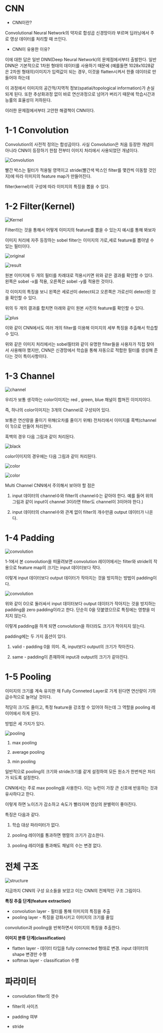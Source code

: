 # CNN

- CNN이란? 

Convolutional Neural Network의 약자로 합성곱 신경망이라 부르며 딥러닝에서 주로 영상 데이터를 처리할 때 쓰인다.

- CNN이 유용한 이유? 

 이에 대한 답은 일반 DNN(Deep Neural Network)의 문제점에서부터 출발한다. 일반 DNN은 기본적으로 1차원 형태의 데이터를 사용하기 때문에 (예를들면 1028x1028같은 2차원 형태의)이미지가 입력값이 되는 경우, 이것을 flatten시켜서 한줄 데이터로 만들어야 하는데 
 
 이 과정에서 이미지의 공간적/지역적 정보(spatial/topological information)가 손실되게 된다. 또한 추상화과정 없이 바로 연산과정으로 넘어가 버리기 때문에 학습시간과 능률의 효율성이 저하된다.

 이러한 문제점에서부터 고안한 해결책이 CNN이다.
 
 # 1-1 Convolution
 
 Convolution의 사전적 정의는 합성곱이다. 사실 Convolution은 처음 등장한 개념이 아니라 CNN이 등장하기 한참 전부터 이미지 처리에서 사용되었던 개념이다.
 
 ![Convolution](/images/15.PNG)

빨간 박스는 필터가 적용될 영역이고 stride(빨간색 박스인 filter를 몇칸씩 이동할 것인지)에 따라 이미지의 feature map가 만들어진다. 

filter(kernel)의 구성에 따라 이미지의 특징을 뽑을 수 있다.

# 1-2 Filter(Kernel)

 ![Kernel](/images/2.PNG) 
 
 Filter라는 것을 통해서 어떻게 이미지의 feature를 뽑을 수 있는지 예시를 통해 봐보자
 
 이미지 처리에 자주 등장하는 sobel filter는 이미지의 가로,세로 feature를 뽑아낼 수 있는 필터이다.
 
  ![original](/images/3.PNG)
 
  ![result](/images/4..PNG)
  
  원본 이미지에 두 개의 필터를 차례대로 적용시키면 위와 같은 결과를 확인할 수 있다. 왼쪽은 sobel -x를 적용, 오른쪽은 sobel -y를 적용한 것이다.
  
  각 이미지의 특징을 보니 왼쪽은 세로선이 detect되고 오른쪽은 가로선이 detect된 것을 확인할 수 있다.
  
  위의 두 개의 결과를 합치면 아래와 같이 원본 사진의 feature를 확인할 수 있다.
  
  ![plus](/images/5.PNG)
  
  이와 같이 CNN에서도 여러 개의 filter를 이용해 이미지의 세부 특징을 추출해서 학습할 수 있다.
  
  위와 같은 이미지 처리에서는 sobel필터와 같이 유명한 filter들을 사용자가 직접 찾아서 사용해야 했지만, CNN은 신경망에서 학습을 통해 자동으로 적합한 필터를 생성해 준다는 것이 특이사항이다.
  
  # 1-3 Channel
  
  ![channel](/images/6.PNG)
  
  우리가 보통 생각하는 color이미지는 red , green, blue 채널이 합쳐진 이미지이다.
  
  즉, 하나의 color이미지는 3개의 Channel로 구성되어 있다.
  
  보통은 연산량을 줄이기 위해(오차를 줄이기 위해) 전처리에서 이미지를 흑백(channel이 1)으로 만들어 처리한다.
  
  흑백의 경우 다음 그림과 같이 처리된다.
  
   ![black](/images/7.PNG)
   
   color이미지의 경우에는 다음 그림과 같이 처리된다.
   
   ![color](/images/8.PNG)
   
   ![color](/images/14.PNG)
   
   Multi Channel CNN에서 주의해서 보아야 할 점은 
   
   1. input 데이터의 channel수와 filter의 channel수는 같아야 한다. 예를 들어 위의 그림과 같이 input이 channel 3이라면 filter도 channel이 3이어야 한다.)
   
   2. input 데이터의 channel수와 관계 없이 filter의 개수만큼 output 데이터가 나온다.
   
   # 1-4 Padding
   
   ![convolution](/images/9.PNG)
   
   1-1에서 본 convolution을 떠올려보면 convolution 레이어에서는 filter와 stride의 작용으로 feature map의 크기는 input 데이터보다 작다.
   
   이렇게 input 데이터보다 output 데이터가 작아지는 것을 방지하는 방법이 padding이다.
   
   ![convolution](/images/10.PNG)
   
   위와 같이 0으로 둘러싸서 input 데이터보다 output 데이터가 작아지는 것을 방지하는 padding을 zero padding이라고 한다. 단순히 0을 덧붙였으므로 특징에는 영향을 미치지 않는다.
   
   이렇게 padding을 하게 되면 convolution을 하더라도 크기가 작아지지 않는다.
   
   padding에는 두 가지 옵션이 있다.
   
   1. valid - padding 0을 의미. 즉, input보다 output의 크기가 작아진다.
   
   2. same - padding이 존재하여 input과 output의 크기가 같아진다.
   
   # 1-5 Pooling
   
   이미지의 크기를 계속 유지한 채 Fully Conneted Layer로 가게 된다면 연산량이 기하급수적으로 늘어날 것이다.
   
   적당히 크기도 줄이고, 특정 feature을 강조할 수 있어야 하는데 그 역할을 pooling 레이어에서 하게 된다.
   
   방법은 세 가지가 있다.
   
   ![pooling](/images/11.PNG)
   
   1. max pooling
   
   2. average pooling
   
   3. min pooling
   
   일반적으로 pooling의 크기와 stride크기를 같게 설정하여 모든 원소가 한번씩은 처리가 되도록 설정한다.
   
   CNN에서는 주로 max pooling을 사용한다. 이는 뉴런이 가장 큰 신호에 반응하는 것과 유사하다고 한다.
   
   이렇게 하면 노이즈가 감소하고 속도가 빨라지며 영상의 분별력이 좋아진다.
   
   특징은 다음과 같다.
   
   1. 학습 대상 파라미터가 없다.
   
   2. pooling 레이어를 통과하면 행렬의 크기가 감소한다.
   
   3. pooling 레리어를 통과해도 채널의 수는 변경 없다.
   
   # 전체 구조
   
   ![structure](/images/12.PNG)
   
   지금까지 CNN의 구성 요소들을 보았고 이는 CNN의 전체적인 구조 그림이다.
   
   **특징 추출 단계(feature extraction)**
   
   - convolution layer - 필터를 통해 이미지의 특징을 추출
   - pooling layer - 특징을 강화시키고 이미지의 크기를 줄임
   
   convolution과 pooling을 반복하면서 이미지의 특징을 추출한다.
   
   **이미지 분류 단계(classification)**
   
   - flatten layer - 데이터 타입을 fully connected 형태로 변경. input 데이터의 shape 변경만 수행
   - softmax layer - classification 수행
   
   # 파라미터
   
   - convolution filter의 갯수
   
   - filter의 사이즈
   
   - padding 여부
   
   - stride
   
  
   
   
   
 
   
   
  
  
